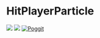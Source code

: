 # HitPlayerParticle
[![](https://poggit.pmmp.io/shield.dl.total/HealthPlayerParticle)](https://poggit.pmmp.io/c/HealthPlayerParticle)
[![](https://poggit.pmmp.io/shield.state/HealthPlayerParticle)](https://poggit.pmmp.io/c/HealthPlayerParticle)
[![Poggit](https://poggit.pmmp.io/ci.shield/Hariz-dev-0/HealthPlayerParticle/HealthPlayerParticle?style=flat-square)](https://poggit.pmmp.io/ci/Hariz-dev-0/HealthPlayerParticle/HealthPlayerParticle)
<br>

